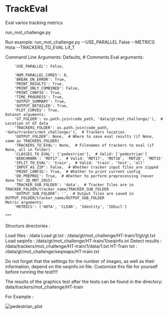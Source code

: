 # TrackEval
Eval varios tracking metrics

run_mot_challenge.py

Run example:
run_mot_challenge.py --USE_PARALLEL False --METRICS Hota --TRACKERS_TO_EVAL Lif_T

Command Line Arguments: Defaults, # Comments
    Eval arguments:
    
        'USE_PARALLEL': False,
        
        'NUM_PARALLEL_CORES': 8,
        'BREAK_ON_ERROR': True,
        'PRINT_RESULTS': True,
        'PRINT_ONLY_COMBINED': False,
        'PRINT_CONFIG': True,
        'TIME_PROGRESS': True,
        'OUTPUT_SUMMARY': True,
        'OUTPUT_DETAILED': True,
        'PLOT_CURVES': True,
    Dataset arguments:
        'GT_FOLDER': os.path.join(code_path, 'data/gt/mot_challenge/'),  # Location of GT data
        'TRACKERS_FOLDER': os.path.join(code_path, 'data/trackers/mot_challenge/'),  # Trackers location
        'OUTPUT_FOLDER': None,  # Where to save eval results (if None, same as TRACKERS_FOLDER)
        'TRACKERS_TO_EVAL': None,  # Filenames of trackers to eval (if None, all in folder)
        'CLASSES_TO_EVAL': ['pedestrian'],  # Valid: ['pedestrian']
        'BENCHMARK': 'MOT17',  # Valid: 'MOT17', 'MOT16', 'MOT20', 'MOT15'
        'SPLIT_TO_EVAL': 'train',  # Valid: 'train', 'test', 'all'
        'INPUT_AS_ZIP': False,  # Whether tracker input files are zipped
        'PRINT_CONFIG': True,  # Whether to print current config
        'DO_PREPROC': True,  # Whether to perform preprocessing (never done for 2D_MOT_2015)
        'TRACKER_SUB_FOLDER': 'data',  # Tracker files are in TRACKER_FOLDER/tracker_name/TRACKER_SUB_FOLDER
        'OUTPUT_SUB_FOLDER': '',  # Output files are saved in OUTPUT_FOLDER/tracker_name/OUTPUT_SUB_FOLDER
    Metric arguments:
        'METRICS': ['HOTA', 'CLEAR', 'Identity', 'IDEucl']
"""


Structurs directories : 

Load files : /data
Load gt.txt : /data/gt/mot_challenge/HT-train/1/gt/gt.txt
Load seqinfo : /data/gt/mot_challenge/HT-train/1/seqinfo.ini
Detect results : /data/trackers/mot_challenge/HT-train/1/data/1.txt
HT-Train txt : /data/gt/mot_challenge/seqmaps/HT-train.txt


Do not forget that the settings for the number of images, as well as their information, depend on the seqinfo.ini file. Customize this file for yourself before running the test!!!!


The results of the graphics test after the tests can be found in the directory: data/trackers/mot_challenge/HT-train


For Example : 

![pedestrian_plot](https://github.com/Ruslan-1502/TrackEval/assets/82501852/c51c5148-541a-4bb8-96ea-2b8c6aa6921a)




